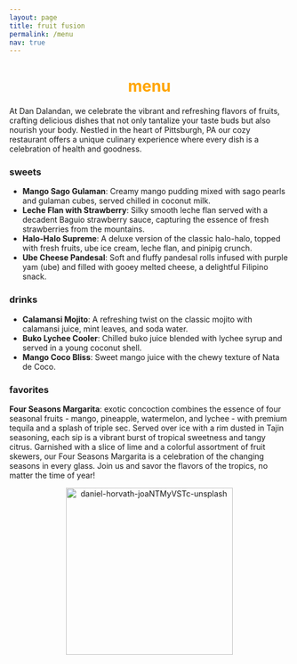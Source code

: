 ```yaml
---
layout: page
title: fruit fusion
permalink: /menu
nav: true
---
```


<h1 align="center"><span style="color:orange;"><b>menu</b></span></h1>

At Dan Dalandan, we celebrate the vibrant and refreshing flavors of fruits, 
crafting delicious dishes that not only tantalize your taste buds but also 
nourish your body. Nestled in the heart of Pittsburgh, PA our cozy restaurant 
offers a unique culinary experience where every dish is a celebration of health and goodness.

### sweets
- **Mango Sago Gulaman**: Creamy mango pudding mixed with sago pearls and gulaman cubes, served chilled in coconut milk.
- **Leche Flan with Strawberry**: Silky smooth leche flan served with a decadent Baguio strawberry sauce, capturing the essence of fresh strawberries from the mountains.
- **Halo-Halo Supreme**: A deluxe version of the classic halo-halo, topped with fresh fruits, ube ice cream, leche flan, and pinipig crunch.
- **Ube Cheese Pandesal**: Soft and fluffy pandesal rolls infused with purple yam (ube) and filled with gooey melted cheese, a delightful Filipino snack.

### drinks
- **Calamansi Mojito**: A refreshing twist on the classic mojito with calamansi juice, mint leaves, and soda water.
- **Buko Lychee Cooler**: Chilled buko juice blended with lychee syrup and served in a young coconut shell.
- **Mango Coco Bliss**: Sweet mango juice with the chewy texture of Nata de Coco.

### favorites
**Four Seasons Margarita**: exotic concoction combines the essence of four seasonal fruits - mango, pineapple, watermelon, and lychee - with premium tequila and a splash of triple sec. Served over ice with a rim dusted in Tajin seasoning, each sip is a vibrant burst of tropical sweetness and tangy citrus. Garnished with a slice of lime and a colorful assortment of fruit skewers, our Four Seasons Margarita is a celebration of the changing seasons in every glass. Join us and savor the flavors of the tropics, no matter the time of year!

<p align="center">
<img src="https://github.com/daesavellano/dan-dalandan/assets/20417724/87250212-16aa-4d5d-a27c-e401f127b964" alt="daniel-horvath-joaNTMyVSTc-unsplash" width="300">
</p>
